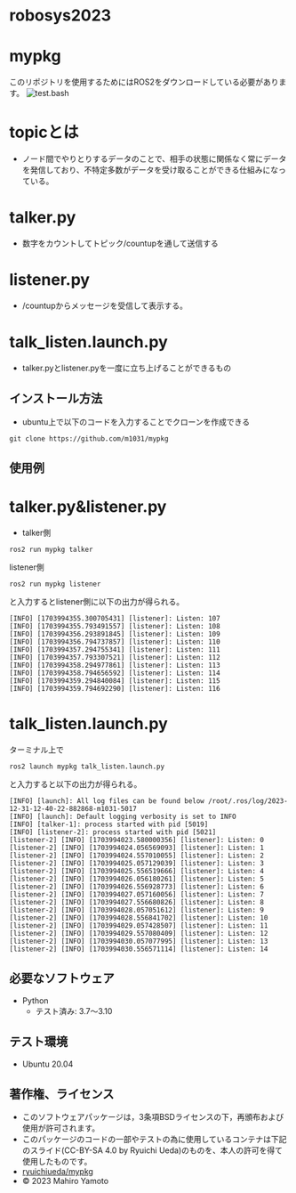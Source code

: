# robosys2023
# mypkg
このリポジトリを使用するためにはROS2をダウンロードしている必要があります。
![test.bash](https://github.com/m1031/mypkg/actions/workflows/test.yml/badge.svg)
# topicとは
* ノード間でやりとりするデータのことで、相手の状態に関係なく常にデータを発信しており、不特定多数がデータを受け取ることができる仕組みになっている。
# talker.py
* 数字をカウントしてトピック/countupを通して送信する
# listener.py
* /countupからメッセージを受信して表示する。
# talk_listen.launch.py
* talker.pyとlistener.pyを一度に立ち上げることができるもの
## インストール方法
* ubuntu上で以下のコードを入力することでクローンを作成できる
```
git clone https://github.com/m1031/mypkg
```
## 使用例
# talker.py&listener.py
* talker側
```
ros2 run mypkg talker
```
listener側
```
ros2 run mypkg listener
```
と入力するとlistener側に以下の出力が得られる。
```
[INFO] [1703994355.300705431] [listener]: Listen: 107
[INFO] [1703994355.793491557] [listener]: Listen: 108
[INFO] [1703994356.293891845] [listener]: Listen: 109
[INFO] [1703994356.794737857] [listener]: Listen: 110
[INFO] [1703994357.294755341] [listener]: Listen: 111
[INFO] [1703994357.793307521] [listener]: Listen: 112
[INFO] [1703994358.294977861] [listener]: Listen: 113
[INFO] [1703994358.794656592] [listener]: Listen: 114
[INFO] [1703994359.294840084] [listener]: Listen: 115
[INFO] [1703994359.794692290] [listener]: Listen: 116
```
# talk_listen.launch.py
ターミナル上で
```
ros2 launch mypkg talk_listen.launch.py
```
と入力すると以下の出力が得られる。
```
[INFO] [launch]: All log files can be found below /root/.ros/log/2023-12-31-12-40-22-882868-m1031-5017
[INFO] [launch]: Default logging verbosity is set to INFO
[INFO] [talker-1]: process started with pid [5019]
[INFO] [listener-2]: process started with pid [5021]
[listener-2] [INFO] [1703994023.580000356] [listener]: Listen: 0
[listener-2] [INFO] [1703994024.056569093] [listener]: Listen: 1
[listener-2] [INFO] [1703994024.557010055] [listener]: Listen: 2
[listener-2] [INFO] [1703994025.057129039] [listener]: Listen: 3
[listener-2] [INFO] [1703994025.556519666] [listener]: Listen: 4
[listener-2] [INFO] [1703994026.056180261] [listener]: Listen: 5
[listener-2] [INFO] [1703994026.556928773] [listener]: Listen: 6
[listener-2] [INFO] [1703994027.057160056] [listener]: Listen: 7
[listener-2] [INFO] [1703994027.556680826] [listener]: Listen: 8
[listener-2] [INFO] [1703994028.057051612] [listener]: Listen: 9
[listener-2] [INFO] [1703994028.556841702] [listener]: Listen: 10
[listener-2] [INFO] [1703994029.057428507] [listener]: Listen: 11
[listener-2] [INFO] [1703994029.557080409] [listener]: Listen: 12
[listener-2] [INFO] [1703994030.057077995] [listener]: Listen: 13
[listener-2] [INFO] [1703994030.556571114] [listener]: Listen: 14
```
## 必要なソフトウェア
* Python
  * テスト済み: 3.7〜3.10

## テスト環境
* Ubuntu 20.04
## 著作権、ライセンス
* このソフトウェアパッケージは，3条項BSDライセンスの下，再頒布および使用が許可されます。
* このパッケージのコードの一部やテストの為に使用しているコンテナは下記のスライド(CC-BY-SA 4.0 by Ryuichi Ueda)のものを、本人の許可を得て使用したものです。
 * [ryuichiueda/mypkg](https://github.com/ryuichiueda/mypkg)
* © 2023 Mahiro Yamoto
